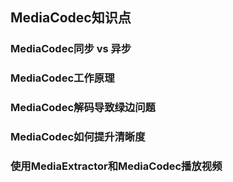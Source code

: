## MediaCodec知识点
### MediaCodec同步 vs 异步
### MediaCodec工作原理
### MediaCodec解码导致绿边问题
### MediaCodec如何提升清晰度
### 使用MediaExtractor和MediaCodec播放视频